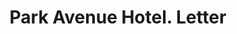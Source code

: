 ---
doi: 10.7916/D8VT344N
date_other: '1910'
date_other_textual: 1910-1919
form: correspondence
genre:
- Letters (correspondence)
name:
- Park Avenue Hotel
object_in_context_url: https://biggert.cul.columbia.edu/items/view/ave_biggert_01091
subject_hierarchical_geographic:
- New York, New York, United States
subject_name:
- Park Avenue Hotel
title: Park Avenue Hotel. Letter
sort_title: Park Avenue Hotel. Letter
call_number: ave_biggert_01091
coordinates:
- 40.71277777777778,-74.00583333333333
pid: ave_biggert_01091
identifiers: ave_biggert_01091
permalink: /biggert/ave_biggert_01091/
layout: iiif-image-page
---